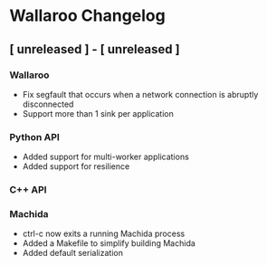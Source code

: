 # Wallaroo Changelog

## [ unreleased ] - [ unreleased ]

### Wallaroo

- Fix segfault that occurs when a network connection is abruptly disconnected
- Support more than 1 sink per application

### Python API

- Added support for multi-worker applications
- Added support for resilience

### C++ API

### Machida

- ctrl-c now exits a running Machida process
- Added a Makefile to simplify building Machida
- Added default serialization
